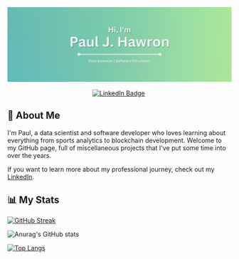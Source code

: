 ![Paul's GitHub Banner](./GitHubHeader.png)

<div align = "center">

[![LinkedIn Badge](https://img.shields.io/badge/LinkedIn-Profile-informational?style=for-the-badge&logo=linkedin&logoColor=white&color=0D76A8)](https://www.linkedin.com/in/pauljhawron/) 
<img src="https://komarev.com/ghpvc/?username=pauljhawron&style=for-the-badge&color=blue" alt=""/>

</div>

## 👋 About Me


I'm Paul, a data scientist and software developer who loves learning about everything from sports analytics to blockchain development. Welcome to my GitHub page, full of miscellaneous projects that I've put some time into over the years. 

If you want to learn more about my professional journey, check out my [LinkedIn](https://www.linkedin.com/in/pauljhawron/).


## 📊 My Stats


[![GitHub Streak](http://github-readme-streak-stats.herokuapp.com?user=pauljhawron&theme=great-gatsby)](https://git.io/streak-stats)

![Anurag's GitHub stats](https://github-readme-stats.vercel.app/api?username=pauljhawron&show_icons=true&theme=great-gatsby)

[![Top Langs](https://github-readme-stats.vercel.app/api/top-langs/?username=pauljhawron&layout=compact&theme=great-gatsby)](https://github.com/anuraghazra/github-readme-stats)

